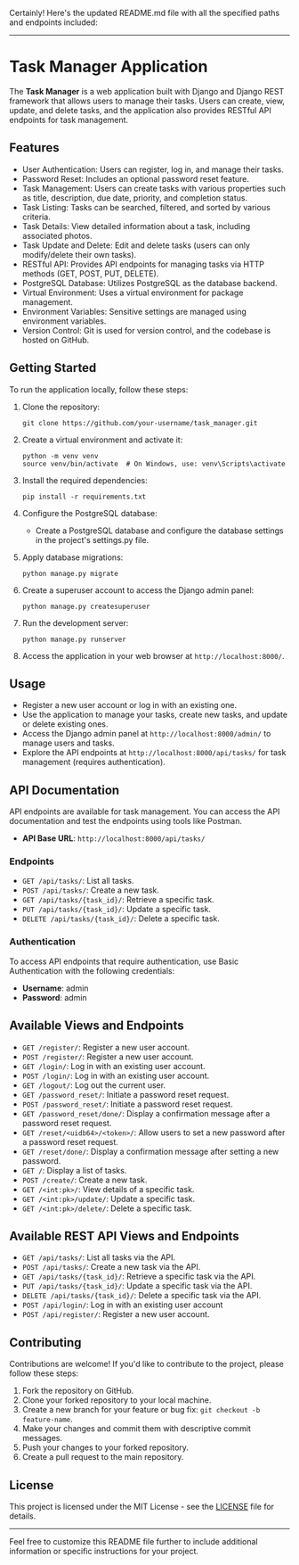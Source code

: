 Certainly! Here's the updated README.md file with all the specified paths and endpoints included:

---

# Task Manager Application

The **Task Manager** is a web application built with Django and Django REST framework that allows users to manage their tasks. Users can create, view, update, and delete tasks, and the application also provides RESTful API endpoints for task management.

## Features

- User Authentication: Users can register, log in, and manage their tasks.
- Password Reset: Includes an optional password reset feature.
- Task Management: Users can create tasks with various properties such as title, description, due date, priority, and completion status.
- Task Listing: Tasks can be searched, filtered, and sorted by various criteria.
- Task Details: View detailed information about a task, including associated photos.
- Task Update and Delete: Edit and delete tasks (users can only modify/delete their own tasks).
- RESTful API: Provides API endpoints for managing tasks via HTTP methods (GET, POST, PUT, DELETE).
- PostgreSQL Database: Utilizes PostgreSQL as the database backend.
- Virtual Environment: Uses a virtual environment for package management.
- Environment Variables: Sensitive settings are managed using environment variables.
- Version Control: Git is used for version control, and the codebase is hosted on GitHub.

## Getting Started

To run the application locally, follow these steps:

1. Clone the repository:

   ```
   git clone https://github.com/your-username/task_manager.git
   ```

2. Create a virtual environment and activate it:

   ```
   python -m venv venv
   source venv/bin/activate  # On Windows, use: venv\Scripts\activate
   ```

3. Install the required dependencies:

   ```
   pip install -r requirements.txt
   ```

4. Configure the PostgreSQL database:

   - Create a PostgreSQL database and configure the database settings in the project's settings.py file.

5. Apply database migrations:

   ```
   python manage.py migrate
   ```

6. Create a superuser account to access the Django admin panel:

   ```
   python manage.py createsuperuser
   ```

7. Run the development server:

   ```
   python manage.py runserver
   ```

8. Access the application in your web browser at `http://localhost:8000/`.

## Usage

- Register a new user account or log in with an existing one.
- Use the application to manage your tasks, create new tasks, and update or delete existing ones.
- Access the Django admin panel at `http://localhost:8000/admin/` to manage users and tasks.
- Explore the API endpoints at `http://localhost:8000/api/tasks/` for task management (requires authentication).

## API Documentation

API endpoints are available for task management. You can access the API documentation and test the endpoints using tools like Postman.

- **API Base URL**: `http://localhost:8000/api/tasks/`

### Endpoints

- `GET /api/tasks/`: List all tasks.
- `POST /api/tasks/`: Create a new task.
- `GET /api/tasks/{task_id}/`: Retrieve a specific task.
- `PUT /api/tasks/{task_id}/`: Update a specific task.
- `DELETE /api/tasks/{task_id}/`: Delete a specific task.

### Authentication

To access API endpoints that require authentication, use Basic Authentication with the following credentials:

- **Username**: admin
- **Password**: admin

## Available Views and Endpoints

- `GET /register/`: Register a new user account.
- `POST /register/`: Register a new user account.
- `GET /login/`: Log in with an existing user account.
- `POST /login/`: Log in with an existing user account.
- `GET /logout/`: Log out the current user.
- `GET /password_reset/`: Initiate a password reset request.
- `POST /password_reset/`: Initiate a password reset request.
- `GET /password_reset/done/`: Display a confirmation message after a password reset request.
- `GET /reset/<uidb64>/<token>/`: Allow users to set a new password after a password reset request.
- `GET /reset/done/`: Display a confirmation message after setting a new password.
- `GET /`: Display a list of tasks.
- `POST /create/`: Create a new task.
- `GET /<int:pk>/`: View details of a specific task.
- `GET /<int:pk>/update/`: Update a specific task.
- `GET /<int:pk>/delete/`: Delete a specific task.

## Available REST API Views and Endpoints

- `GET /api/tasks/`: List all tasks via the API.
- `POST /api/tasks/`: Create a new task via the API.
- `GET /api/tasks/{task_id}/`: Retrieve a specific task via the API.
- `PUT /api/tasks/{task_id}/`: Update a specific task via the API.
- `DELETE /api/tasks/{task_id}/`: Delete a specific task via the API.
- `POST /api/login/`: Log in with an existing user account
- `POST /api/register/`: Register a new user account.

## Contributing

Contributions are welcome! If you'd like to contribute to the project, please follow these steps:

1. Fork the repository on GitHub.
2. Clone your forked repository to your local machine.
3. Create a new branch for your feature or bug fix: `git checkout -b feature-name`.
4. Make your changes and commit them with descriptive commit messages.
5. Push your changes to your forked repository.
6. Create a pull request to the main repository.

## License

This project is licensed under the MIT License - see the [LICENSE](LICENSE) file for details.

---

Feel free to customize this README file further to include additional information or specific instructions for your project.
